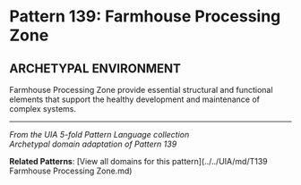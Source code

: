 # Pattern 139: Farmhouse Processing Zone

## ARCHETYPAL ENVIRONMENT

Farmhouse Processing Zone provide essential structural and functional elements that support the healthy development and maintenance of complex systems.

---

*From the UIA 5-fold Pattern Language collection*  
*Archetypal domain adaptation of Pattern 139*

**Related Patterns**: [View all domains for this pattern](../../UIA/md/T139 Farmhouse Processing Zone.md)